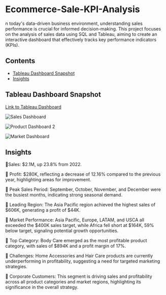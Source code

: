 # Ecommerce-Sale-KPI-Analysis
n today's data-driven business environment, understanding sales performance is crucial for informed decision-making. This project focuses on the analysis of sales data using SQL and Tableau, aiming to create an interactive dashboard that effectively tracks key performance indicators (KPIs).

## Contents
* [Tableau Dashboard Snapshot](#tableau-dashboard-snapshot)
* [Insights](#insights)

## Tableau Dashboard Snapshot
[Link to Tableau Dashboard](https://public.tableau.com/app/profile/sakshi.gupta3961/viz/EcommerceSalesAnalysis_17294300484700/MarketDashboard)

![Sales Dashboard](https://github.com/user-attachments/assets/a939d0db-0d98-4ae4-803f-1c1a4a69afd6)

![Product Dashboard 2](https://github.com/user-attachments/assets/c7b311e6-1d2a-4bfe-94a5-7f51dd3d18e2)

![Market Dashboard](https://github.com/user-attachments/assets/b77158f8-c49b-407b-b11d-dcafc70a4a68)

## Insights
📍Sales: $2.1M, up 23.8% from 2022.

📍 Profit: $280K, reflecting a decrease of 12.16% compared to the previous year, highlighting areas for improvement.

📍 Peak Sales Period: September, October, November, and December were the busiest months, indicating strong seasonal demand.

📍 Leading Region: The Asia Pacific region achieved the highest sales of $606K, generating a profit of $44K.

📍 Market Performance: Asia Pacific, Europe, LATAM, and USCA all exceeded the $400K sales target, while Africa fell short at $164K, 59% below target, signaling potential growth opportunities.

📍 Top Category: Body Care emerged as the most profitable product category, with sales of $894K and a profit margin of 17%.

📍 Challenges: Home Accessories and Hair Care products are currently underperforming in profitability, suggesting a need for targeted marketing strategies.

📍 Corporate Customers: This segment is driving sales and profitability across all product categories and market regions, highlighting its significance in the overall strategy.


